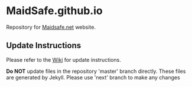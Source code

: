 MaidSafe.github.io
==================

Repository for [Maidsafe.net](http://maidsafe.net/) website. 

## Update Instructions

Please refer to the [Wiki](https://github.com/maidsafe/maidsafe.github.io/wiki) for update instructions.

**Do NOT** update files in the repository 'master' branch directly. These files are generated by Jekyll. Please use 'next' branch to make any changes
